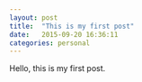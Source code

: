 ```yaml
---
layout: post
title:  "This is my first post"
date:   2015-09-20 16:36:11
categories: personal
---
```


Hello, this is my first post.
